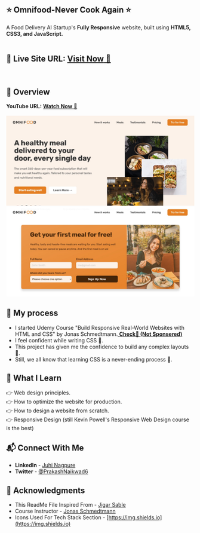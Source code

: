 ## ⭐ Omnifood-Never Cook Again ⭐
A Food Delivery AI Startup's **Fully Responsive** website, built using **HTML5, CSS3, and JavaScript.**
<br>
<br>

## 📌 **Live Site URL:** <a href="https://omnifood-ai-startup.netlify.app/" target="_blank">**Visit Now** 🚀</a>  

<br>

## 📌 Overview
**YouTube URL:** <a href="https://youtu.be/Xku3ypsSTIw" target="_blank">**Watch Now** 🚀</a>  
<br>
![Screenshot](/screenshots/hero-section.jpg?raw=true "Hero Section Of Website")
![Screenshot](/screenshots/call-to-action-section.jpg?raw=true "Call To Action Section")

## 📌 My process
- I started Udemy Course "Build Responsive Real-World Websites with HTML and CSS" by Jonas Schmedtmann.<a href="https://www.udemy.com/course/design-and-develop-a-killer-website-with-html5-and-css3/" target="_blank"> **Check🚀 (Not Sponsered)**</a>
- I feel confident while writing CSS 👊.
- This project has given me the confidence to build any complex layouts 👊.
- Still, we all know that learning CSS is a never-ending process 🚫.


## 📌 What I Learn
👉 Web design principles.  
👉 How to optimize the website for production.  
👉 How to design a website from scratch.  
👉 Responsive Design (still Kevin Powell's Responsive Web Design course is the best)  

## 📬 Connect With Me
- **LinkedIn** - [Juhi Nagpure](https://www.linkedin.com/in/juhi-nagpure%F0%9F%8C%B8-38108b21b/)
- **Twitter** - [@PrakashNaikwad6](https://twitter.com/JuhiNagpure) 

## 📌 Acknowledgments
- This ReadMe File Inspired From - [Jigar Sable](https://github.com/jigar-sable)
- Course Instructor - [Jonas Schmedtmann](https://codingheroes.io/)
- Icons Used For Tech Stack Section - [https://img.shields.io](https://img.shields.io)
